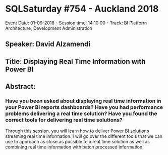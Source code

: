# SQLSaturday #754 - Auckland 2018
Event Date: 01-09-2018 - Session time: 14:10:00 - Track: BI Platform Architecture, Development  Administration
## Speaker: David Alzamendi
## Title: Displaying Real Time Information with Power BI
## Abstract:
### Have you been asked about displaying real time information in your Power BI reports dashboards? Have you had performance problems delivering a real time solution? Have you found the correct tools for delivering real time solutions?

Through this session, you will learn how to deliver Power BI solutions streaming real time information. I will go over the different tools that we can use to approach as close as possible to a real time solution as well as combining real time information with batch processed information.
